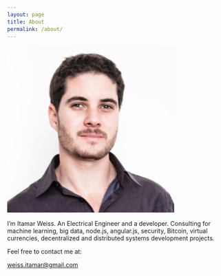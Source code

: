 ```yaml
---
layout: page
title: About
permalink: /about/
---
```

![Itamar Weiss](/img/profile.jpg "Itamar Weiss")

I’m Itamar Weiss. An Electrical Engineer and a developer. Consulting for machine learning,
big data, node.js, angular.js, security, Bitcoin, virtual currencies, decentralized and distributed systems development projects.

Feel free to contact me at:

weiss.itamar@gmail.com
